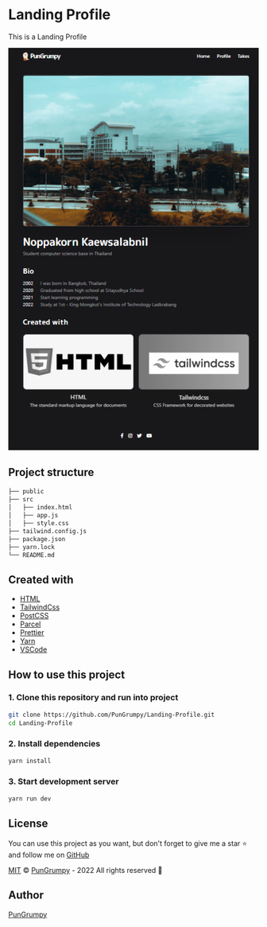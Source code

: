 # Landing Profile

This is a Landing Profile

![Thumbnail](./plubic/thumbnail.png)

## Project structure

```
├── public
├── src
│   ├── index.html
│   ├── app.js
│   ├── style.css
├── tailwind.config.js
├── package.json
├── yarn.lock
└── README.md
```

## Created with

- [HTML](https://developer.mozilla.org/en-US/docs/Web/HTML)
- [TailwindCss](https://tailwindcss.com/)
- [PostCSS](https://postcss.org/)
- [Parcel](https://parceljs.org/)
- [Prettier](https://prettier.io/)
- [Yarn](https://yarnpkg.com/)
- [VSCode](https://code.visualstudio.com/)

## How to use this project

### 1. Clone this repository and run into project

```bash
git clone https://github.com/PunGrumpy/Landing-Profile.git
cd Landing-Profile
```

### 2. Install dependencies

```bash
yarn install
```

### 3. Start development server

```bash
yarn run dev
```

## License

You can use this project as you want, but don't forget to give me a star ⭐️ and follow me on [GitHub](https://github.com/PunGrumpy/)

[MIT](LICENSE) © [PunGrumpy](https://github.com/PunGrumpy/) - 2022 All rights reserved 🚀

## Author

[PunGrumpy](https://github.com/PunGrumpy/)
